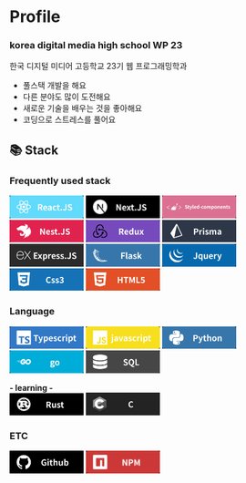 # Profile

### korea digital media high school WP 23

한국 디지털 미디어 고등학교 23기 웹 프로그래밍학과

-   풀스택 개발을 해요
-   다른 분야도 많이 도전해요
-   새로운 기술을 배우는 것을 좋아해요
-   코딩으로 스트레스를 풀어요

## 📚 Stack

### Frequently used stack

<img src="icons/REACT.png" width=130>
<img src="icons/NEXT.png" width=130>
<img src="icons/STYLEDCOM.png" width=130>
<img src="icons/NEST.png" width=130>
<img src="icons/REDUX.png" width=130>
<img src="icons/PRISMA.png" width=130>
<img src="icons/EXPRESS.png" width=130>
<img src="icons/FLASK.png" width=130>
<img src="icons/JQUERY.png" width=130>
<img src="icons/CSS.png" width=130>
<img src="icons/HTML.png" width=130>

### Language

<img src="icons/TS.png" width=130>
<img src="icons/JS.png" width=130>
<img src="icons/PYTHON.png" width=130>
<img src="icons/GO.png" width=130>
<img src="icons/SQL.png" width=130>

**- learning -**<br/>
<img src="icons/RUST.png" width=130>
<img src="icons/C.png" width=130>

### ETC

<img src="icons/GITHUB.png" width=130>
<img src="icons/NPM.png" width=130>
